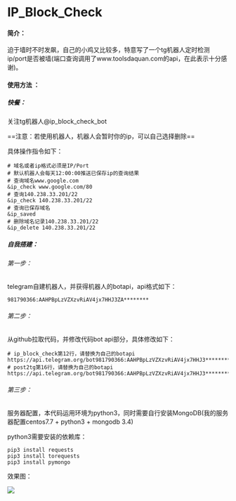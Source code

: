 # IP_Block_Check

#### 简介：

迫于墙时不时发飙，自己的小鸡又比较多，特意写了一个tg机器人定时检测ip/port是否被墙(端口查询调用了www.toolsdaquan.com的api，在此表示十分感谢)。

#### 使用方法 ：

##### 快餐：      

关注tg机器人@ip_block_check_bot

==注意：若使用机器人，机器人会暂时你的ip，可以自己选择删除==

具体操作指令如下：

~~~shell
# 域名或者ip格式必须是IP/Port
# 默认机器人会每天12:00:00推送已保存ip的查询结果
# 查询域名www.google.com
&ip_check www.google.com/80
# 查询140.238.33.201/22
&ip_check 140.238.33.201/22
# 查询已保存域名
&ip_saved
# 删除域名记录140.238.33.201/22
&ip_delete 140.238.33.201/22
~~~

##### 自我搭建：

###### 第一步：

telegram自建机器人，并获得机器人的botapi，api格式如下：

~~~
981790366:AAHPBpLzVZXzvRiAV4jx7HHJ3ZA********
~~~

###### 第二步：

从github拉取代码，并修改代码bot api部分，具体修改如下：

~~~
# ip_block_check第12行，请替换为自己的botapi
https://api.telegram.org/bot981790366:AAHPBpLzVZXzvRiAV4jx7HHJ3**********
# post2tg第16行，请替换为自己的botapi
https://api.telegram.org/bot981790366:AAHPBpLzVZXzvRiAV4jx7HHJ3**********
~~~

###### 第三步：

服务器配置，本代码运用环境为python3，同时需要自行安装MongoDB(我的服务器配置centos7.7 + python3 + mongodb 3.4)

python3需要安装的依赖库：

~~~
pip3 install requests
pip3 install torequests
pip3 install pymongo
~~~

效果图：

![](C:\Users\wdl10\Documents\markdown\图片存放位置\cherbim-2019-10-05-20-56-16.jpg)

